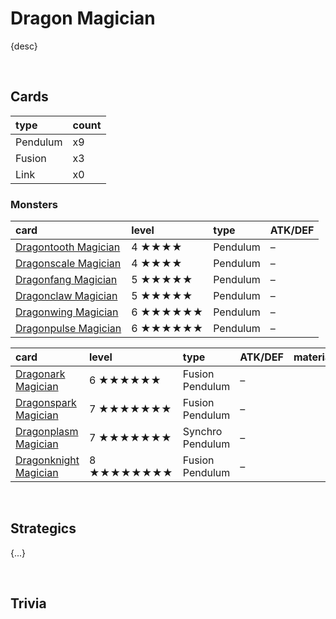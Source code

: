 # Dragon Magician

{desc}


<br>


## Cards

| type | count |
| :--- | :---- |
| Pendulum | x9 |
| Fusion | x3 |
| Link | x0 |

### Monsters

| card | level | type | ATK/DEF |
| :--- | :---- | :--- | :------ |
| [Dragontooth Magician](../cards/monsters/–/Dragontooth%20Magician.md) | 4 ★★★★ | Pendulum | – |
| [Dragonscale Magician](../cards/monsters/–/Dragonscale%20Magician.md) | 4 ★★★★ | Pendulum | – |
| [Dragonfang Magician](../cards/monsters/–/Dragonfang%20Magician.md) | 5 ★★★★★ | Pendulum | – |
| [Dragonclaw Magician](../cards/monsters/–/Dragonclaw%20Magician.md) | 5 ★★★★★ | Pendulum | – |
| [Dragonwing Magician](../cards/monsters/–/Dragonwing%20Magician.md) | 6 ★★★★★★ | Pendulum | – |
| [Dragonpulse Magician](../cards/monsters/–/Dragonpulse%20Magician.md) | 6 ★★★★★★ | Pendulum | – |

| card | level | type | ATK/DEF | material |
| :--- | :---- | :--- | :------ | :------- |
| [Dragonark Magician](../cards/monsters/–/Dragonark%20Magician.md) | 6 ★★★★★★ | Fusion Pendulum | – | |
| [Dragonspark Magician](../cards/monsters/–/Dragonspark%20Magician.md) | 7 ★★★★★★★ | Fusion Pendulum | – | |
| [Dragonplasm Magician](../cards/monsters/–/Dragonspark%20Magician.md) | 7 ★★★★★★★ | Synchro Pendulum | – | |
| [Dragonknight Magician](../cards/monsters/–/Dragonknight%20Magician.md) | 8 ★★★★★★★★ | Fusion Pendulum | – | |


<br>


## Strategics

{...}


<br>


## Trivia
